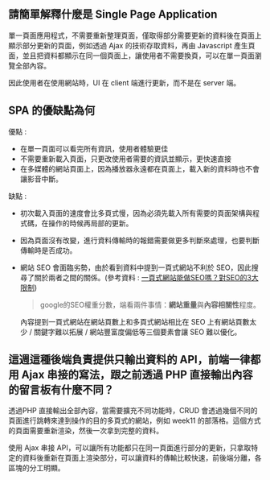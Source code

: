## 請簡單解釋什麼是 Single Page Application

單一頁面應用程式，不需要重新整理頁面，僅取得部分需要更新的資料後在頁面上顯示部分更新的頁面，例如透過 Ajax 的技術存取資料，再由 Javascript 產生頁面，並且把資料都顯示在同一個頁面上，讓使用者不需要換頁，可以在單一頁面瀏覽全部內容。

因此使用者在使用網站時，UI 在 client 端進行更新，而不是在 server 端。



## SPA 的優缺點為何

優點 : 

- 在單一頁面可以看完所有資訊，使用者體驗更佳
- 不需要重新載入頁面，只更改使用者需要的資訊並顯示，更快速直接
- 在多媒體的網站頁面上，因為播放器永遠都在頁面上，載入新的資料時也不會讓影音中斷。

缺點 :

- 初次載入頁面的速度會比多頁式慢，因為必須先載入所有需要的頁面架構與程式碼，在操作的時候再局部的更新。

- 因為頁面沒有改變，進行資料傳輸時的報錯需要做更多判斷來處理，也要判斷傳輸時是否成功。

- 網站 SEO 會面臨劣勢，由於看到資料中提到一頁式網站不利於 SEO，因此搜尋了關於兩者之間的關係。(參考資料 : [一頁式網站能做SEO嗎？對SEO的3大限制](https://www.hantis-style.com/one-page-seo-restrict/))

  > google的SEO權重分數，端看兩件事情：**網站重量**與**內容相關性**程度。

  內容提到一頁式網站在網站頁數上和多頁式網站相比在 SEO 上有網站頁數太少 / 關鍵字難以拓展 / 網站豐富度偏低等三個要素會讓 SEO 難以優化。

## 這週這種後端負責提供只輸出資料的 API，前端一律都用 Ajax 串接的寫法，跟之前透過 PHP 直接輸出內容的留言板有什麼不同？

透過PHP 直接輸出全部內容，當需要擴充不同功能時，CRUD 會透過幾個不同的頁面進行跳轉來達到操作的目的多頁式的網站，例如 week11 的部落格。這個方式的頁面需要重新渲染，然後一次拿到完整的資料。

使用 Ajax 串接 API，可以讓所有功能都只在同一頁面進行部分的更新，只拿取特定的資料後重新在頁面上渲染部分，可以讓資料的傳輸比較快速，前後端分離，各區塊的分工明顯。
